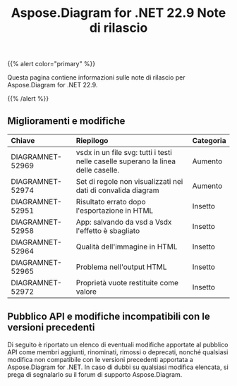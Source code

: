 ﻿---
title: Aspose.Diagram for .NET 22.9 Note di rilascio
type: docs
weight: 19
url: /it/net/aspose-diagram-for-net-22-9-release-notes/
---
{{% alert color="primary" %}} 

Questa pagina contiene informazioni sulle note di rilascio per Aspose.Diagram for .NET 22.9.

{{% /alert %}} 
## **Miglioramenti e modifiche**

|**Chiave**|**Riepilogo**|**Categoria**|
|:- |:- |:- |
|DIAGRAMNET-52969|vsdx in un file svg: tutti i testi nelle caselle superano la linea delle caselle.|Aumento|
|DIAGRAMNET-52974|Set di regole non visualizzati nei dati di convalida diagram|Aumento|
|DIAGRAMNET-52951|Risultato errato dopo l'esportazione in HTML|Insetto|
|DIAGRAMNET-52958|App: salvando da vsd a Vsdx l'effetto è sbagliato|Insetto|
|DIAGRAMNET-52964|Qualità dell'immagine in HTML|Insetto|
|DIAGRAMNET-52965|Problema nell'output HTML|Insetto|
|DIAGRAMNET-52972|Proprietà vuote restituite come valore|Insetto|

## **Pubblico API e modifiche incompatibili con le versioni precedenti**
Di seguito è riportato un elenco di eventuali modifiche apportate al pubblico API come membri aggiunti, rinominati, rimossi o deprecati, nonché qualsiasi modifica non compatibile con le versioni precedenti apportata a Aspose.Diagram for .NET. In caso di dubbi su qualsiasi modifica elencata, si prega di segnalarlo su il forum di supporto Aspose.Diagram.